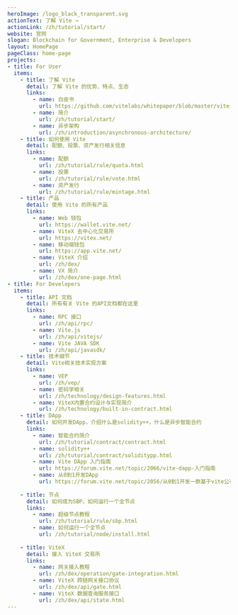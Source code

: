 ```yaml
---
heroImage: /logo_black_transparent.svg
actionText: 了解 Vite →
actionLink: /zh/tutorial/start/
website: 官网
slogan: Blockchain for Government, Enterprise & Developers
layout: HomePage
pageClass: home-page
projects:
- title: For User
  items:
    - title: 了解 Vite
      detail: 了解 Vite 的优势、特点、生态
      links: 
        - name: 白皮书
          url: https://github.com/vitelabs/whitepaper/blob/master/vite_cn.pdf
        - name: 简介
          url: /zh/tutorial/start/
        - name: 异步架构 
          url: /zh/introduction/asynchronous-architecture/
    - title: 如何使用 Vite
      detail: 配额、投票、资产发行相关信息
      links: 
        - name: 配额
          url: /zh/tutorial/rule/quota.html
        - name: 投票
          url: /zh/tutorial/rule/vote.html
        - name: 资产发行
          url: /zh/tutorial/rule/mintage.html    
    - title: 产品
      detail: 使用 Vite 的所有产品
      links: 
        - name: Web 钱包
          url: https://wallet.vite.net/
        - name: ViteX 去中心化交易所
          url: https://vitex.net/
        - name: 移动端钱包
          url: https://app.vite.net/  
        - name: ViteX 介绍
          url: /zh/dex/
        - name: VX 简介
          url: /zh/dex/one-page.html
- title: For Developers
  items:
    - title: API 文档
      detail: 所有有关 Vite 的API文档都在这里
      links: 
        - name: RPC 接口
          url: /zh/api/rpc/
        - name: Vite.js
          url: /zh/api/vitejs/
        - name: Vite JAVA SDK
          url: /zh/api/javasdk/
    - title: 技术细节
      detail: Vite相关技术实现方案
      links: 
        - name: VEP
          url: /zh/vep/
        - name: 密码学相关
          url: /zh/technology/design-features.html
        - name: ViteX内置合约设计与实现简介
          url: /zh/technology/built-in-contract.html
    - title: DApp
      detail: 如何开发DApp，介绍什么是solidity++，什么是异步智能合约
      links: 
        - name: 智能合约简介
          url: /zh/tutorial/contract/contract.html
        - name: solidity++
          url: /zh/tutorial/contract/soliditypp.html  
        - name: Vite DApp 入门指南
          url: https://forum.vite.net/topic/2066/vite-dapp-入门指南
        - name: 从0到1开发DApp
          url: https://forum.vite.net/topic/2056/从0到1开发一款基于vite公有链的dapp-开发指南
          
    - title: 节点
      detail: 如何成为SBP，如何运行一个全节点
      links:
        - name: 超级节点教程
          url: /zh/tutorial/rule/sbp.html   
        - name: 如何运行一个全节点
          url: /zh/tutorial/node/install.html
          
    - title: ViteX
      detail: 接入 ViteX 交易所
      links:
        - name: 网关接入教程
          url: /zh/dex/operation/gate-integration.html
        - name: ViteX 跨链网关接口协议
          url: /zh/dex/api/gate.html      
        - name: ViteX 数据查询服务接口
          url: /zh/dex/api/state.html         
---
```


